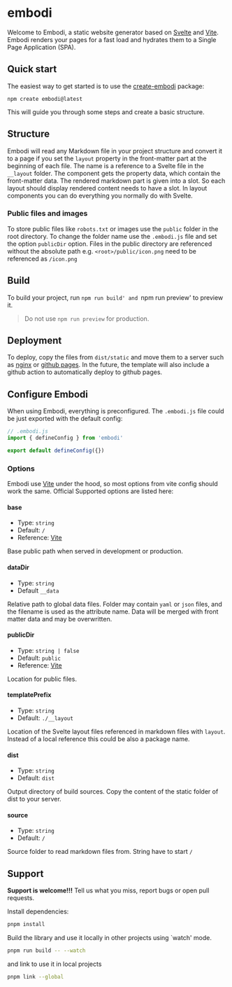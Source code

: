 # embodi

Welcome to Embodi, a static website generator based on [Svelte](https://svlete.dev) and [Vite](https://vitejs.dev). Embodi renders your pages for a fast load and hydrates them to a Single Page Application (SPA).

## Quick start

The easiest way to get started is to use the [create-embodi](https://github.com/embodijs/generator/tree/main/packages/create-embodi) package:

```
npm create embodi@latest
```

This will guide you through some steps and create a basic structure.

## Structure

Embodi will read any Markdown file in your project structure and convert it to a page if you set the `layout` property in the front-matter part at the beginning of each file.
The name is a reference to a Svelte file in the `__layout` folder. The component gets the property data, which contain the front-matter data. The rendered markdown part is given into a slot. So each layout should display rendered content needs to have a slot. In layout components you can do everything you normally do with Svelte.

### Public files and images

To store public files like `robots.txt` or images use the `public` folder in the root directory. To change the folder name use the `.embodi.js` file and set the option `publicDir` option. Files in the public directory are referenced without the absolute path e.g. `<root>/public/icon.png` need to be referenced as `/icon.png`

## Build

To build your project, run `npm run build' and `npm run preview' to preview it.
> Do not use `npm run preview` for production.

## Deployment

To deploy, copy the files from `dist/static` and move them to a server such as [nginx](https://nginx.com) or [github pages](https://pages.github.com/). In the future, the template will also include a github action to automatically deploy to github pages.

## Configure Embodi

When using Embodi, everything is preconfigured. The `.embodi.js` file could be just exported with the default config:

```js
// .embodi.js
import { defineConfig } from 'embodi'

export default defineConfig({})
```

### Options

Embodi use [Vite](https://vitejs.dev) under the hood, so most options from vite config should work the same. Official Supported options are listed here:

#### base

- Type: `string`
- Default: `/`
- Reference: [Vite](https://vitejs.dev/config/shared-options.html#base)

Base public path when served in development or production.

#### dataDir

- Type: `string`
- Default `__data`

Relative path to global data files. Folder may contain `yaml` or `json` files, and the filename is used as the attribute name. Data will be merged with front matter data and may be overwritten.

#### publicDir

- Type: `string | false`
- Default: `public`
- Reference: [Vite](https://vitejs.dev/config/shared-options.html#publicDir)

Location for public files.

#### templatePrefix

- Type: `string`
- Default: `./__layout`

Location of the Svelte layout files referenced in markdown files with `layout`. Instead of a local reference this could be also a package name.

#### dist

- Type: `string`
- Default: `dist`

Output directory of build sources. Copy the content of the static folder of dist to your server.

#### source

- Type: `string`
- Default: `/`

Source folder to read markdown files from. String have to start `/`

## Support

**Support is welcome!!!** Tell us what you miss, report bugs or open pull requests.

Install dependencies:

```bash
pnpm install
```

Build the library and use it locally in other projects using `watch' mode.
```bash
pnpm run build -- --watch
```

and link to use it in local projects

```bash
pnpm link --global
```
